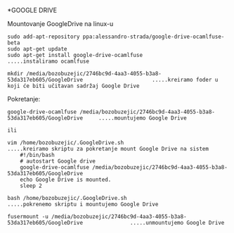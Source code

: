 *GOOGLE DRIVE

Mountovanje GoogleDrive na linux-u
   
    sudo add-apt-repository ppa:alessandro-strada/google-drive-ocamlfuse-beta
    sudo apt-get update
    sudo apt-get install google-drive-ocamlfuse                                                    .....instaliramo ocamlfuse
                       
    mkdir /media/bozobuzejic/2746bc9d-4aa3-4055-b3a8-53da317eb605/GoogleDrive                      .....kreiramo foder u koji će biti učitavan sadržaj Google Drive


Pokretanje:

    google-drive-ocamlfuse /media/bozobuzejic/2746bc9d-4aa3-4055-b3a8-53da317eb605/GoogleDrive     .....mountujemo Google Drive

    ili
    
    vim /home/bozobuzejic/.GoogleDrive.sh                                                          .....kreiramo skriptu za pokretanje mount Google Drive na sistem
        #!/bin/bash
        # autostart Google drive 
        google-drive-ocamlfuse /media/bozobuzejic/2746bc9d-4aa3-4055-b3a8-53da317eb605/GoogleDrive
        echo Google Drive is mounted.
        sleep 2
    
    bash /home/bozobuzejic/.GoogleDrive.sh                                                          .....pokrenemo skriptu i mountujemo Google Drive

    fusermount -u /media/bozobuzejic/2746bc9d-4aa3-4055-b3a8-53da317eb605/GoogleDrive               .....unmountujemo Google Drive

